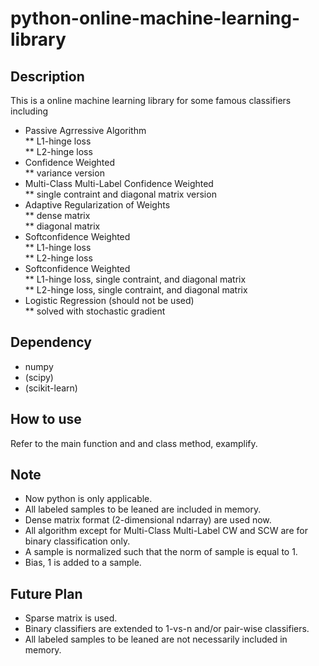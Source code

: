 # python-online-machine-learning-library

## Description

This is a online machine learning library for some famous classifiers including  

* Passive Agrressive Algorithm  
    ** L1-hinge loss  
    ** L2-hinge loss  
* Confidence Weighted  
    ** variance version  
* Multi-Class Multi-Label Confidence Weighted   
    ** single contraint and diagonal matrix version  
* Adaptive Regularization of Weights  
    ** dense matrix  
    ** diagonal matrix  
* Softconfidence Weighted  
    ** L1-hinge loss  
    ** L2-hinge loss  
* Softconfidence Weighted  
    ** L1-hinge loss, single contraint, and diagonal matrix  
    ** L2-hinge loss, single contraint, and diagonal matrix  
* Logistic Regression (should not be used)  
    ** solved with stochastic gradient  

## Dependency
* numpy
* (scipy)
* (scikit-learn)

## How to use
Refer to the main function and and class method, examplify.

## Note
* Now python is only applicable.
* All labeled samples to be leaned are included in memory.
* Dense matrix format (2-dimensional ndarray) are used now.
* All algorithm except for Multi-Class Multi-Label CW and SCW are for binary classification only.
* A sample is normalized such that the norm of sample is equal to 1.
* Bias, 1 is added to a sample.

## Future Plan
* Sparse matrix is used.
* Binary classifiers are extended to 1-vs-n and/or pair-wise classifiers.
* All labeled samples to be leaned are not necessarily included in memory.

